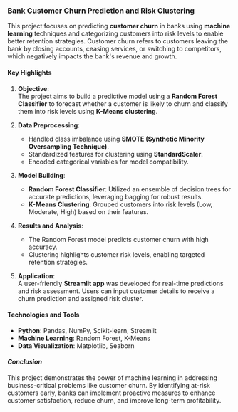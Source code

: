 ### Bank Customer Churn Prediction and Risk Clustering  

This project focuses on predicting **customer churn** in banks using **machine learning** techniques and categorizing customers into risk levels to enable better retention strategies. Customer churn refers to customers leaving the bank by closing accounts, ceasing services, or switching to competitors, which negatively impacts the bank's revenue and growth.  

#### **Key Highlights**  
1. **Objective**:  
   The project aims to build a predictive model using a **Random Forest Classifier** to forecast whether a customer is likely to churn and classify them into risk levels using **K-Means clustering**.  

2. **Data Preprocessing**:  
   - Handled class imbalance using **SMOTE (Synthetic Minority Oversampling Technique)**.  
   - Standardized features for clustering using **StandardScaler**.  
   - Encoded categorical variables for model compatibility.  

3. **Model Building**:  
   - **Random Forest Classifier**: Utilized an ensemble of decision trees for accurate predictions, leveraging bagging for robust results.  
   - **K-Means Clustering**: Grouped customers into risk levels (Low, Moderate, High) based on their features.  

4. **Results and Analysis**:  
   - The Random Forest model predicts customer churn with high accuracy.  
   - Clustering highlights customer risk levels, enabling targeted retention strategies.  

5. **Application**:  
   A user-friendly **Streamlit app** was developed for real-time predictions and risk assessment. Users can input customer details to receive a churn prediction and assigned risk cluster.  

#### **Technologies and Tools**  
- **Python**: Pandas, NumPy, Scikit-learn, Streamlit  
- **Machine Learning**: Random Forest, K-Means  
- **Data Visualization**: Matplotlib, Seaborn  

#### *Conclusion*  
This project demonstrates the power of machine learning in addressing business-critical problems like customer churn. By identifying at-risk customers early, banks can implement proactive measures to enhance customer satisfaction, reduce churn, and improve long-term profitability.
